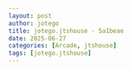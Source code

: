 ```yaml
---
layout: post
author: jotego
title: jotego.jtshouse - 5a1beae
date: 2025-06-27
categories: [Arcade, jtshouse]
tags: [jotego.jtshouse]
---
```


